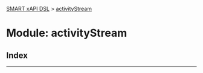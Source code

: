 [SMART xAPI DSL](../README.md) > [activityStream](../modules/activitystream.md)

# Module: activityStream

## Index

---

